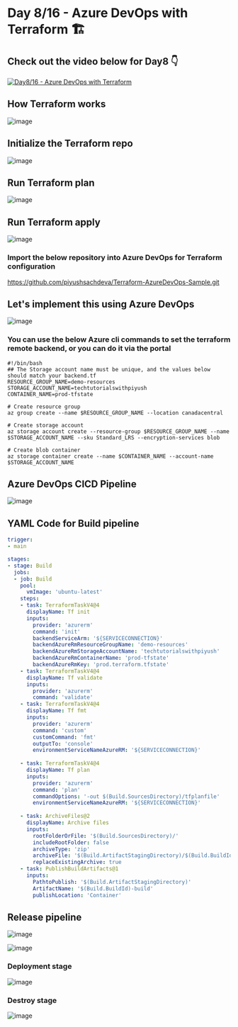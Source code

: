 # Day 8/16 - Azure DevOps with Terraform 🏗

## Check out the video below for Day8 👇

[![Day8/16 - Azure DevOps with Terraform](https://img.youtube.com/vi/wq_sn9ey4KM/sddefault.jpg)](https://youtu.be/wq_sn9ey4KM)

## How Terraform works

![image](https://github.com/piyushsachdeva/AzureDevOps-Zero-to-Hero/assets/40286378/943c9ea1-a6db-4ff7-9a2b-d91abe43acef)

## Initialize the Terraform repo

![image](https://github.com/piyushsachdeva/AzureDevOps-Zero-to-Hero/assets/40286378/ed1c07c6-8ce0-40cb-bae2-49e981b163d0)

## Run Terraform plan

![image](https://github.com/piyushsachdeva/AzureDevOps-Zero-to-Hero/assets/40286378/9f578a21-e132-43e8-817b-0d2724ee6b00)

## Run Terraform apply

![image](https://github.com/piyushsachdeva/AzureDevOps-Zero-to-Hero/assets/40286378/6b27d254-eca3-4953-aa12-766cef1f9943)


### Import the below repository into Azure DevOps for Terraform configuration

https://github.com/piyushsachdeva/Terraform-AzureDevOps-Sample.git

## Let's implement this using Azure DevOps

![image](https://github.com/piyushsachdeva/AzureDevOps-Zero-to-Hero/assets/40286378/a8395bd1-ee47-4b41-ba73-2f4bca714fd2)


### You can use the below Azure cli commands to set the terraform remote backend, or you can do it via the portal

``` shell
#!/bin/bash
## The Storage account name must be unique, and the values below should match your backend.tf
RESOURCE_GROUP_NAME=demo-resources
STORAGE_ACCOUNT_NAME=techtutorialswithpiyush
CONTAINER_NAME=prod-tfstate

# Create resource group
az group create --name $RESOURCE_GROUP_NAME --location canadacentral

# Create storage account
az storage account create --resource-group $RESOURCE_GROUP_NAME --name $STORAGE_ACCOUNT_NAME --sku Standard_LRS --encryption-services blob

# Create blob container
az storage container create --name $CONTAINER_NAME --account-name $STORAGE_ACCOUNT_NAME
```

## Azure DevOps CICD Pipeline

![image](https://github.com/piyushsachdeva/AzureDevOps-Zero-to-Hero/assets/40286378/6f3ae577-750a-4eab-81ec-7c3b8630f6e9)


## YAML Code for Build pipeline

``` YAML
trigger: 
- main

stages:
- stage: Build
  jobs:
  - job: Build
    pool:
      vmImage: 'ubuntu-latest'
    steps:
    - task: TerraformTaskV4@4
      displayName: Tf init
      inputs:
        provider: 'azurerm'
        command: 'init'
        backendServiceArm: '${SERVICECONNECTION}'
        backendAzureRmResourceGroupName: 'demo-resources'
        backendAzureRmStorageAccountName: 'techtutorialswithpiyush'
        backendAzureRmContainerName: 'prod-tfstate'
        backendAzureRmKey: 'prod.terraform.tfstate'
    - task: TerraformTaskV4@4
      displayName: Tf validate
      inputs:
        provider: 'azurerm'
        command: 'validate'
    - task: TerraformTaskV4@4
      displayName: Tf fmt
      inputs:
        provider: 'azurerm'
        command: 'custom'
        customCommand: 'fmt'
        outputTo: 'console'
        environmentServiceNameAzureRM: '${SERVICECONNECTION}'
      
    - task: TerraformTaskV4@4
      displayName: Tf plan
      inputs:
        provider: 'azurerm'
        command: 'plan'
        commandOptions: '-out $(Build.SourcesDirectory)/tfplanfile'
        environmentServiceNameAzureRM: '${SERVICECONNECTION}'
      
    - task: ArchiveFiles@2
      displayName: Archive files
      inputs:
        rootFolderOrFile: '$(Build.SourcesDirectory)/'
        includeRootFolder: false
        archiveType: 'zip'
        archiveFile: '$(Build.ArtifactStagingDirectory)/$(Build.BuildId).zip'
        replaceExistingArchive: true
    - task: PublishBuildArtifacts@1
      inputs:
        PathtoPublish: '$(Build.ArtifactStagingDirectory)'
        ArtifactName: '$(Build.BuildId)-build'
        publishLocation: 'Container'
```

## Release pipeline

![image](https://github.com/piyushsachdeva/AzureDevOps-Zero-to-Hero/assets/40286378/a492d66d-ed3e-468c-b68e-7d06891a8e92)


![image](https://github.com/piyushsachdeva/AzureDevOps-Zero-to-Hero/assets/40286378/7a0c53ea-0b7c-4098-b264-c66bb778fddf)

### Deployment stage

![image](https://github.com/piyushsachdeva/AzureDevOps-Zero-to-Hero/assets/40286378/66fe7d5d-b665-496a-b43b-e85a88f7271d)

### Destroy stage

![image](https://github.com/piyushsachdeva/AzureDevOps-Zero-to-Hero/assets/40286378/5d17e417-8a7d-49a6-8c9d-b120e236fde8)




